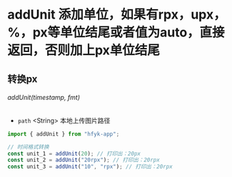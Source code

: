 # addUnit 添加单位，如果有rpx，upx，%，px等单位结尾或者值为auto，直接返回，否则加上px单位结尾

## 转换px
###### addUnit(timestamp, fmt)

- `path` \<String> 本地上传图片路径

```javascript
import { addUnit } from "hfyk-app";

// 时间格式转换
const unit_1 = addUnit(20); // 打印出：20px
const unit_2 = addUnit("20rpx"); // 打印出：20rpx
const unit_3 = addUnit("10", "rpx"); // 打印出：20rpx
```